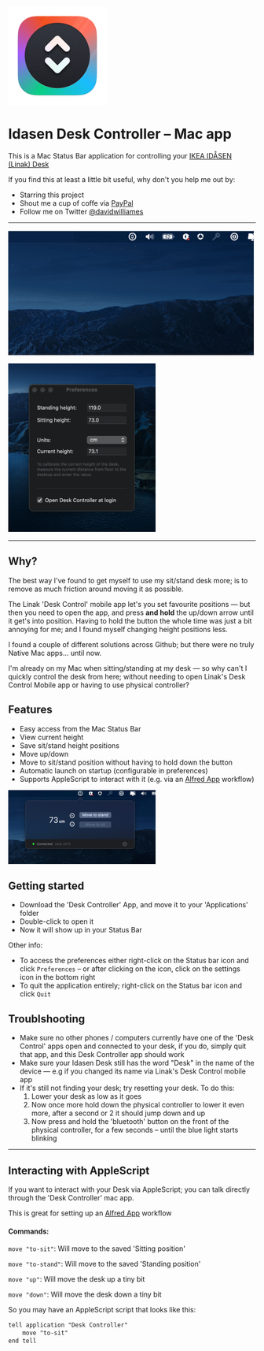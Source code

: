 ![App icon](/images/Icon.png) 
# Idasen Desk Controller – Mac app


This is a Mac Status Bar application for controlling your [IKEA IDÅSEN (Linak) Desk](https://www.ikea.com/au/en/p/idasen-desk-sit-stand-black-beige-s79280979/)

If you find this at least a little bit useful, why don't you help me out by:
* Starring this project
* Shout me a cup of coffe via [PayPal](https://paypal.me/dtw/5)
* Follow me on Twitter [@davidwilliames](https://twitter.com/davidwilliames)

---

![Animated example](/images/example.gif)

![Preferences example](/images/preferences_example.png)

---

## Why?

The best way I've found to get myself to use my sit/stand desk more; is to remove as much friction around moving it as possible.

The Linak 'Desk Control' mobile app let's you set favourite positions — but then you need to open the app, and press **and hold** the up/down arrow until it get's into position. Having to hold the button the whole time was just a bit annoying for me; and I found myself changing height positions less.

I found a couple of different solutions across Github; but there were no truly Native Mac apps... until now.

I'm already on my Mac when sitting/standing at my desk — so why can't I quickly control the desk from here; without needing to open Linak's Desk Control Mobile app or having to use physical controller?


## Features

* Easy access from the Mac Status Bar
* View current height
* Save sit/stand height positions 
* Move up/down
* Move to sit/stand position without having to hold down the button
* Automatic launch on startup (configurable in preferences)
* Supports AppleScript to interact with it (e.g. via an [Alfred App](https://www.alfredapp.com) workflow)


![Animated example](/images/status_bar_example.png)


## Getting started

* Download the 'Desk Controller' App, and move it to your 'Applications' folder
* Double-click to open it
* Now it will show up in your Status Bar

Other info:
* To access the preferences either right-click on the Status bar icon and click `Preferences` – or after clicking on the icon, click on the settings icon in the bottom right
* To quit the application entirely; right-click on the Status bar icon and click `Quit`


## Troublshooting

* Make sure no other phones / computers currently have one of the 'Desk Control' apps open and connected to your desk, if you do, simply quit that app, and this Desk Controller app should work
* Make sure your Idasen Desk still has the word "Desk" in the name of the device — e.g if you changed its name via Linak's Desk Control mobile app
* If it's still not finding your desk; try resetting your desk. To do this:
    1. Lower your desk as low as it goes
    2. Now once more hold down the physical controller to lower it even more, after a second or 2 it should jump down and up
    3. Now press and hold the 'bluetooth' button on the front of the physical controller, for a few seconds – until the blue light starts blinking
    
---

## Interacting with AppleScript

If you want to interact with your Desk via AppleScript; you can talk directly through the 'Desk Controller' mac app.

This is great for setting up an  [Alfred App](https://www.alfredapp.com) workflow

#### Commands:

`move "to-sit"`: Will move to the saved 'Sitting position'

`move "to-stand"`: Will move to the saved 'Standing position'

`move "up"`: Will move the desk up a tiny bit

`move "down"`: Will move the desk down a tiny bit


So you may have an AppleScript script that looks like this:
``` AppleScript
tell application "Desk Controller"
    move "to-sit"
end tell
```

